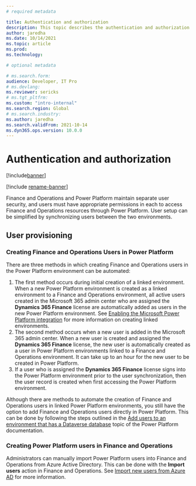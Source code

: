 ```yaml
---
# required metadata

title: Authentication and authorization
description: This topic describes the authentication and authorization models for user sync and permissions between Finance and Operations apps and Power Platform. 
author: jaredha
ms.date: 10/14/2021
ms.topic: article
ms.prod:
ms.technology: 

# optional metadata

# ms.search.form:
audience: Developer, IT Pro
# ms.devlang: 
ms.reviewer: sericks
# ms.tgt_pltfrm: 
ms.custom: "intro-internal"
ms.search.region: Global
# ms.search.industry:
ms.author: jaredha
ms.search.validFrom: 2021-10-14
ms.dyn365.ops.version: 10.0.0
---
```

# Authentication and authorization

[!include[banner](../includes/banner.md)]

[!include [rename-banner](~/includes/cc-data-platform-banner.md)]

Finance and Operations and Power Platform maintain separate user security, and users must have appropriate permissions in each to access Finance and Operations resources through Power Platform. User setup can be simplified by synchronizing users between the two environments.

## User provisioning

### Creating Finance and Operations Users in Power Platform

There are three methods in which creating Finance and Operations users in the Power Platform environment can be automated:

1. The first method occurs during initial creation of a linked environment. When a new Power Platform environment is created as a linked environment to a Finance and Operations environment, all active users created in the Microsoft 365 admin center who are assigned the **Dynamics 365 Finance** license are automatically added as users in the new Power Platform environment. See [Enabling the Microsoft Power Platform integration](./enable-power-platform-integration.md) for more information on creating linked environments. 
2. The second method occurs when a new user is added in the Microsoft 365 admin center. When a new user is created and assigned the **Dynamics 365 Finance** license, the new user is automatically created as a user in Power Platform environments linked to a Finance and Operations environment. It can take up to an hour for the new user to be created in Power Platform. 
3. If a user who is assigned the **Dynamics 365 Finance** license signs into the Power Platform environment prior to the user synchronization, then the user record is created when first accessing the Power Platform environment.

Although there are methods to automate the creation of Finance and Operations users in linked Power Platform environments, you still have the option to add Finance and Operations users directly in Power Platform. This can be done by following the steps outlined in the [Add users to an environment that has a Dataverse database](https://docs.microsoft.com/power-platform/admin/add-users-to-environment#add-users-to-an-environment-that-has-a-dataverse-database) topic of the Power Platform documentation.

### Creating Power Platform users in Finance and Operations

Administrators can manually import Power Platform users into Finance and Operations from Azure Active Directory. This can be done with the **Import users** action in Finance and Operations. See [Import new users from Azure AD](./create-new-users#import-new-users-from-azure-ad) for more information.
